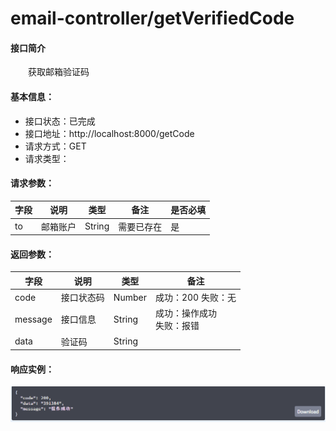 #                        email-controller/getVerifiedCode

#### 接口简介

  获取邮箱验证码

#### 基本信息：

- 接口状态：已完成
- 接口地址：http://localhost:8000/getCode
- 请求方式：GET
- 请求类型：

#### 请求参数：

| 字段 | 说明     | 类型   | 备注       | 是否必填 |
| ---- | -------- | ------ | ---------- | -------- |
| to   | 邮箱账户 | String | 需要已存在 | 是       |

#### 返回参数：

| 字段    | 说明       | 类型   | 备注                           |
| ------- | ---------- | ------ | ------------------------------ |
| code    | 接口状态码 | Number | 成功：200  失败：无            |
| message | 接口信息   | String | 成功：操作成功 <br> 失败：报错 |
| data    | 验证码     | String |                                |

#### 响应实例：

![image-20221124001235683](images\image-20221124001235683.png)